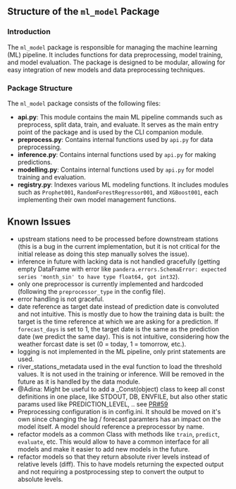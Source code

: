 ## Structure of the `ml_model` Package

### Introduction

The `ml_model` package is responsible for managing the machine learning (ML) pipeline. It includes functions for data preprocessing, model training, and model evaluation.
The package is designed to be modular, allowing for easy integration of new models and data preprocessing techniques.

### Package Structure

The `ml_model` package consists of the following files:

- **api.py**: This module contains the main ML pipeline commands such as preprocess, split data, train, and evaluate. It serves as the main entry point of the package and is used by the CLI companion module.
- **preprocess.py**: Contains internal functions used by `api.py` for data preprocessing.
- **inference.py**: Contains internal functions used by `api.py` for making predictions.
- **modelling.py**: Contains internal functions used by `api.py` for model training and evaluation.
- **registry.py**: Indexes various ML modeling functions. It includes modules such as `Prophet001`, `RandomForestRegressor001`, and `XGBoost001`, each implementing their own model management functions.

## Known Issues

- upstream stations need to be processed before downstream stations
  (this is a bug in the current implementation, but it is not critical for the initial release as doing this step manually solves the issue).
- inference in future with lacking data is not handled gracefully 
  (getting empty DataFrame with error like `pandera.errors.SchemaError: expected series 'month_sin' to have type float64, got int32`).
- only one preprocessor is currently implemented and hardcoded (following the `preprocessor_type` in the config file).
- error handling is not graceful.
- date reference as target date instead of prediction date is convoluted and not intuitive.
  This is mostly due to how the training data is built: the target is the time reference at which we are asking for a prediction.
  If `forecast_days` is set to 1, the target date is the same as the prediction date (we predict the same day).
  This is not intuitive, considering how the weather forcast date is set (0 = today, 1 = tomorrow, etc.).
- logging is not implemented in the ML pipeline, only print statements are used.
- river_stations_metadata used in the eval function to load the threshold values.
  It is not used in the training or inference. 
  Will be removed in the future as it is handled by the data module.
- @Adina: Might be useful to add a _Const(object) class to keep all const definitions in one place, like STDOUT, DB, ENVFILE, but also other static params used like PREDICTION_LEVEL, .. see [PR#59](https://github.com/saadaal-dev/saadaal-flood-forecaster/pull/59#discussion_r2143111696)
- Preprocessing configuration is in config.ini.
  It should be moved on it's own since changing the lag / forecast paramters has an impact on the model itself.
  A model should reference a preprocessor by name.
- refactor models as a common Class with methods like `train`, `predict`, `evaluate`, etc.
  This would allow to have a common interface for all models and make it easier to add new models in the future.
- refactor models so that they return absolute river levels instead of relative levels (diff).
  This to have models returning the expected output and not requiring a postprocessing step to convert the output to absolute levels.
